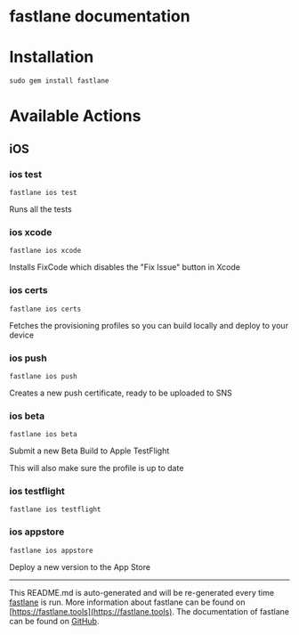 fastlane documentation
================
# Installation
```
sudo gem install fastlane
```
# Available Actions
## iOS
### ios test
```
fastlane ios test
```
Runs all the tests
### ios xcode
```
fastlane ios xcode
```
Installs FixCode which disables the "Fix Issue" button in Xcode
### ios certs
```
fastlane ios certs
```
Fetches the provisioning profiles so you can build locally and deploy to your device
### ios push
```
fastlane ios push
```
Creates a new push certificate, ready to be uploaded to SNS
### ios beta
```
fastlane ios beta
```
Submit a new Beta Build to Apple TestFlight

This will also make sure the profile is up to date
### ios testflight
```
fastlane ios testflight
```

### ios appstore
```
fastlane ios appstore
```
Deploy a new version to the App Store

----

This README.md is auto-generated and will be re-generated every time [fastlane](https://fastlane.tools) is run.
More information about fastlane can be found on [https://fastlane.tools](https://fastlane.tools).
The documentation of fastlane can be found on [GitHub](https://github.com/fastlane/fastlane/tree/master/fastlane).

